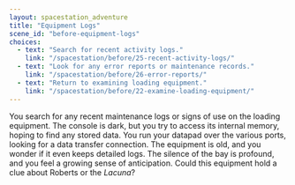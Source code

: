 ```yaml
---
layout: spacestation_adventure
title: "Equipment Logs"
scene_id: "before-equipment-logs"
choices:
  - text: "Search for recent activity logs."
    link: "/spacestation/before/25-recent-activity-logs/"
  - text: "Look for any error reports or maintenance records."
    link: "/spacestation/before/26-error-reports/"
  - text: "Return to examining loading equipment."
    link: "/spacestation/before/22-examine-loading-equipment/"
---
```


You search for any recent maintenance logs or signs of use on the loading equipment. The console is dark, but you try to access its internal memory, hoping to find any stored data. You run your datapad over the various ports, looking for a data transfer connection. The equipment is old, and you wonder if it even keeps detailed logs. The silence of the bay is profound, and you feel a growing sense of anticipation. Could this equipment hold a clue about Roberts or the *Lacuna*?
